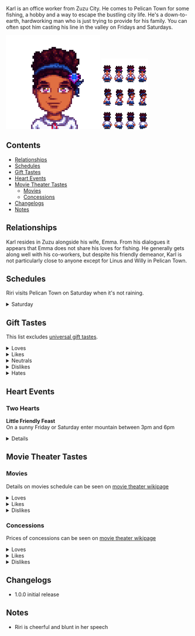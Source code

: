 Karl is an office worker from Zuzu City. He comes to Pelican Town for some fishing, a hobby and a way to escape the bustling city life. He's a down-to-earth, hardworking man who is just trying to provide for his family. You can often spot him casting his line in the valley on Fridays and Saturdays.

![](Images/Riri_portrait.png) ![](Images/Riri_sprites.png)

## Contents

* [Relationships](#relationships)
* [Schedules](#schedules)
* [Gift Tastes](#gift-tastes)
* [Heart Events](#heart-events)
* [Movie Theater Tastes](#movie-theater-tastes)
  * [Movies](#movies)
  * [Concessions](#concessions)
* [Changelogs](#changelogs)
* [Notes](#notes)

## Relationships

Karl resides in Zuzu alongside his wife, Emma. From his dialogues it appears that Emma does not share his loves for fishing. He generally gets along well with his co-workers, but despite his friendly demeanor, Karl is not particularly close to anyone except for Linus and Willy in Pelican Town.

## Schedules

Riri visits Pelican Town on Saturday when it's not raining.
<details>
  <summary>Saturday</summary>
  <b>Play Time</b>
  <table>
   <tr><th>Time</th><th>Location</th></tr>
   <tr><td>09.00</td><td>From inside the bus goes to meet the town's children near the graveyard</td></tr>
   <tr><td>12.00</td><td>Goes to play on the playground</td></tr>
   <tr><td>17.00</td><td>Goes to bus stop to catch a ride home</td></tr>
  </table>
</details>

## Gift Tastes

This list excludes [universal gift tastes](https://stardewvalleywiki.com/Friendship#Universal_Gifts).
<details>
  <summary>Loves</summary>
  <ul>
    <li><a href="https://stardewvalleywiki.com/Salmon_Dinner">Salmon Dinner</a></li>
    <li><a href="https://stardewvalleywiki.com/Sashimi">Sashimi</a></li>
    <li><a href="https://stardewvalleywiki.com/Fried_Calamari">Fried Calamary</a></li>
    <li><a href="https://stardewvalleywiki.com/Crispy_Bass">Crispy Bass</a></li>
    <li><a href="https://stardewvalleywiki.com/Beer">Beer</a></li>
    <li><a href="https://stardewvalleywiki.com/Mead">Mead</a></li>
    <li><a href="https://stardewvalleywiki.com/Pi%C3%B1a_Colada">Piña Colada</a></li>
    <li><a href="https://stardewvalleywiki.com/Ice_Cream">Ice Cream</a></li>
  </ul>
</details>
<details>
  <summary>Likes</summary>
  <ul>
    <li>All eggs except <a href="https://stardewvalleywiki.com/Void_Egg">Void Egg</a></li>
    <li>All fish</li>
    <li><a href="https://stardewvalleywiki.com/Hardwood">Hardwood</a></li>
  </ul>
</details>
<details>
  <summary>Neutrals</summary>
  <ul>
    <li>All vegetables</li>
    <li>All flowers</li>
    <li><a href="https://stardewvalleywiki.com/Rabbit%27s_Foot">Rabbit's Foot</a></li>
    <li><a href="https://stardewvalleywiki.com/Pearl">Pearl</a></li>
  </ul>
</details>
<details>
  <summary>Dislikes</summary>
  <ul>
    <li><a href="https://stardewvalleywiki.com/Ginger">Ginger</a></li>
  </ul>
</details>
<details>
  <summary>Hates</summary>
  <ul>
    <li><a href="https://stardewvalleywiki.com/Hot_Pepper">Hot Pepper</a></li>
  </ul>
</details>

## Heart Events

### Two Hearts

**Little Friendly Feast**
<br>
On a sunny Friday or Saturday enter mountain between 3pm and 6pm

<details>
<summary>Details</summary>
<par>
Player enters the mountains and spot Karl and Linus sitting a campfire near Linus' tent. Karl notices and invites the player to join their small gathering. He's curious about what the player thinks of the roasted fish they're having. No matter the player's response, Karl says that the meal becomes even better when shared with new friends.
</par>
</details>

## Movie Theater Tastes

### Movies

Details on movies schedule can be seen on [movie theater wikipage](https://stardewvalleywiki.com/Movie_Theater#Movies)
<details>
  <summary>Loves</summary>
  <ul>
    <li>The Brave Little Sapling</li>
    <li>It Howls In The Rain</li>
    <li>Wumbus</li>
  </ul>
</details>

<details>
  <summary>Likes</summary>
  <ul>
    <li>Journey Of The Prairie King: The Motion Picture</li>
  </ul>
</details>

<details>
  <summary>Dislikes</summary>
  <ul>
    <li>The Miracle At Coldstar Ranch</li>
    <li>Mysterium</li>
    <li>Natural Wonders: Exploring Our Vibrant World</li>
    <li>The Zuzu City Express</li>
  </ul>
</details>

### Concessions

Prices of concessions can be seen on [movie theater wikipage](https://stardewvalleywiki.com/Movie_Theater#Concessions)
<details>
  <summary>Loves</summary>
  <ul>
    <li>Fries</li>
    <li>Ice Cream Sandwich</li>
    <li>Nachos</li>
    <li>Salmon Burger</li>
    <li>Stardrop Sorbet</li>
  </ul>
</details>

<details>
  <summary>Likes</summary>
  <ul>
    <li>Personal Pizza</li>
    <li>Panzanella Salad</li>
    <li>Apple Slices</li>
    <li>Cappuccino Mousse Cake</li>
    <li>Chocolate Popcorn</li>
    <li>Popcorn</li>
    <li>Sour Slimes</li>
    <li>Salted Peanuts</li>
    <li>Sour Slimes</li>
    <li>Truffle Popcorn</li>
  </ul>
</details>

<details>
  <summary>Dislikes</summary>
  <ul>
    <li>Black Licorice</li>
    <li>Cotton Candy</li>
    <li>Hummus Snack Pack</li>
    <li>Jasmine Tea</li>
    <li>Jawbreaker</li>
    <li>Joja Cola</li>
    <li>JojaCorn</li>
    <li>Kale Smoothie</li>
    <li>Rock Candy</li>
    <li>Star Cookie</li>
  </ul>
</details>

## Changelogs

* 1.0.0 initial release

## Notes

* Riri is cheerful and blunt in her speech
